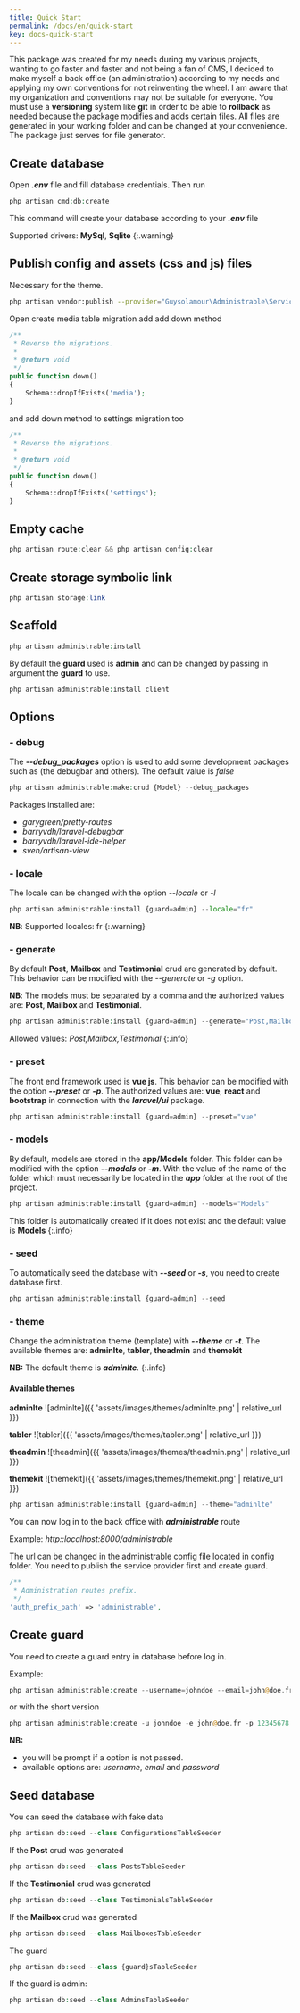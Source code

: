 ```yaml
---
title: Quick Start
permalink: /docs/en/quick-start
key: docs-quick-start
---
```




This package was created for my needs during my various projects, wanting to go faster and faster and not being a fan of CMS, I decided to make myself a back office (an administration) according to my needs and applying my own conventions for not reinventing the wheel. I am aware that my organization and conventions may not be suitable for everyone.
You must use a **versioning** system like **git** in order to be able to **rollback** as needed because the package modifies and adds certain files.
All files are generated in your working folder and can be changed at your convenience. The package just serves for
file generator.



## Create database

Open ***.env*** file and fill database credentials.
Then run

```php
php artisan cmd:db:create
```

This command will create your database according to your ***.env*** file

Supported drivers: **MySql**, **Sqlite**
{:.warning}


## Publish config and assets (css and js) files

Necessary for the theme.

```bash
php artisan vendor:publish --provider="Guysolamour\Administrable\ServiceProvider"
```

Open create media table migration add add down method

```php
/**
 * Reverse the migrations.
 *
 * @return void
 */
public function down()
{
    Schema::dropIfExists('media');
}
```

and add down method to settings migration too
```php
/**
 * Reverse the migrations.
 *
 * @return void
 */
public function down()
{
    Schema::dropIfExists('settings');
}
```
## Empty  cache

```php
php artisan route:clear && php artisan config:clear
```

##  Create storage symbolic link

```php
php artisan storage:link
```


## Scaffold

```php
php artisan administrable:install
```

By default the **guard** used is **admin** and can be changed by passing in argument the **guard** to use.

```php
php artisan administrable:install client
```

## Options

### - debug

The ***--debug_packages*** option is used to add some development packages
such as (the debugbar and others). The default value is *false*

```php
php artisan administrable:make:crud {Model} --debug_packages
```
Packages installed are:
- *garygreen/pretty-routes*
- *barryvdh/laravel-debugbar*
- *barryvdh/laravel-ide-helper*
- *sven/artisan-view*

### - locale

The locale can be changed with the option *--locale* or *-l*

```php
php artisan administrable:install {guard=admin} --locale="fr"
```

**NB**: Supported locales: fr
{:.warning}

### - generate

By default **Post**, **Mailbox** and **Testimonial** crud are generated by default.
This behavior can be modified with the *--generate* or *-g* option.

**NB**: The models must be separated by a comma and the authorized values are: **Post**, **Mailbox** and **Testimonial**.

```php
php artisan administrable:install {guard=admin} --generate="Post,Mailbox,Testimonial"
```
Allowed values: *Post,Mailbox,Testimonial*
{:.info}

### - preset

The front end framework used is **vue js**. This behavior can be modified with the option ***--preset*** or ***-p***.
The authorized values are: **vue**, **react** and **bootstrap** in connection with the ***laravel/ui*** package.

```php
php artisan administrable:install {guard=admin} --preset="vue"
```

### - models

By default, models are stored in the **app/Models** folder. This folder can be modified with the option ***--models*** or ***-m***.
With the value of the name of the folder which must necessarily be located in the ***app*** folder at the root of the project.


```php
php artisan administrable:install {guard=admin} --models="Models"
```

This folder is automatically created if it does not exist and the default value is **Models**
{:.info}

### - seed
To automatically seed the database with ***--seed*** or ***-s***, you need to create database first.

```php
php artisan administrable:install {guard=admin} --seed
```

### - theme

Change the administration theme (template) with ***--theme*** or ***-t***. The available themes are: **adminlte**, **tabler**, **theadmin** and **themekit**

**NB:** The default theme is ***adminlte***.
{:.info}

#### Available themes

**adminlte**
![adminlte]({{ 'assets/images/themes/adminlte.png' | relative_url }})

**tabler**
![tabler]({{ 'assets/images/themes/tabler.png' | relative_url }})

**theadmin**
![theadmin]({{ 'assets/images/themes/theadmin.png' | relative_url }})

**themekit**
![themekit]({{ 'assets/images/themes/themekit.png' | relative_url }})

```php
php artisan administrable:install {guard=admin} --theme="adminlte"
```

You can now log in to the back office with ***administrable*** route

Example: *http::localhost:8000/administrable*

The url can be changed in the administrable config file located in config folder.
You need to publish the service provider first  and create guard.

```php
/**
 * Administration routes prefix.
 */
'auth_prefix_path' => 'administrable',
```

## Create guard

You need to create a guard entry in database before log in.

Example:

```php
php artisan administrable:create --username=johndoe --email=john@doe.fr --password=12345678
```

or with the short version

```php
php artisan administrable:create -u johndoe -e john@doe.fr -p 12345678
```

**NB:**

- you will be prompt if a option is not passed.
- available options are: *username*, *email* and *password*

## Seed database

You can seed the database with fake data

```php
php artisan db:seed --class ConfigurationsTableSeeder
```

If the **Post** crud was generated

```php
php artisan db:seed --class PostsTableSeeder
```

If the **Testimonial** crud was generated

```php
php artisan db:seed --class TestimonialsTableSeeder
```

If the **Mailbox** crud was generated

```php
php artisan db:seed --class MailboxesTableSeeder

```

The guard

```php
php artisan db:seed --class {guard}sTableSeeder
```

If the guard is admin:

```php
php artisan db:seed --class AdminsTableSeeder
```
